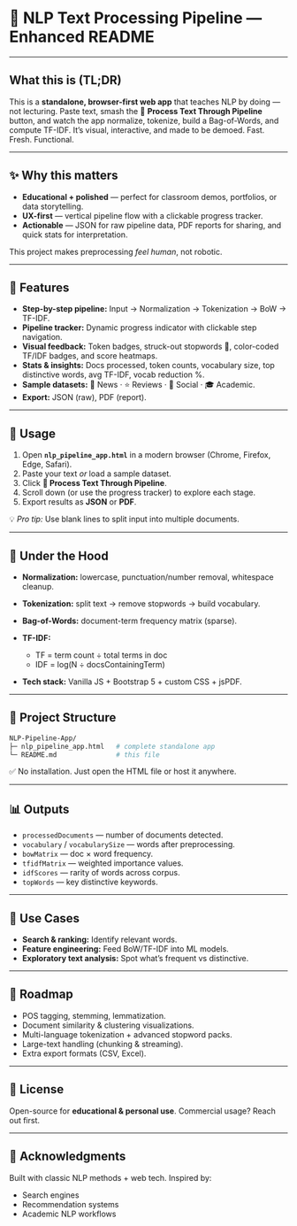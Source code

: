 # 🚀 NLP Text Processing Pipeline — Enhanced README


---

## What this is (TL;DR)

This is a **standalone, browser-first web app** that teaches NLP by doing — not lecturing. Paste text, smash the 🚀 **Process Text Through Pipeline** button, and watch the app normalize, tokenize, build a Bag-of-Words, and compute TF-IDF. It’s visual, interactive, and made to be demoed. Fast. Fresh. Functional.

---

## ✨ Why this matters

* **Educational + polished** — perfect for classroom demos, portfolios, or data storytelling.
* **UX-first** — vertical pipeline flow with a clickable progress tracker.
* **Actionable** — JSON for raw pipeline data, PDF reports for sharing, and quick stats for interpretation.

This project makes preprocessing *feel human*, not robotic.

---

## 🚩 Features

* **Step-by-step pipeline:** Input → Normalization → Tokenization → BoW → TF-IDF.
* **Pipeline tracker:** Dynamic progress indicator with clickable step navigation.
* **Visual feedback:** Token badges, struck-out stopwords 🚫, color-coded TF/IDF badges, and score heatmaps.
* **Stats & insights:** Docs processed, token counts, vocabulary size, top distinctive words, avg TF-IDF, vocab reduction %.
* **Sample datasets:** 📰 News · ⭐ Reviews · 💬 Social · 🎓 Academic.
* **Export:** JSON (raw), PDF (report).

---

## 🧭 Usage

1. Open **`nlp_pipeline_app.html`** in a modern browser (Chrome, Firefox, Edge, Safari).
2. Paste your text *or* load a sample dataset.
3. Click **🚀 Process Text Through Pipeline**.
4. Scroll down (or use the progress tracker) to explore each stage.
5. Export results as **JSON** or **PDF**.

💡 *Pro tip:* Use blank lines to split input into multiple documents.

---

## 🔬 Under the Hood

* **Normalization:** lowercase, punctuation/number removal, whitespace cleanup.
* **Tokenization:** split text → remove stopwords → build vocabulary.
* **Bag-of-Words:** document-term frequency matrix (sparse).
* **TF-IDF:**

  * TF = term count ÷ total terms in doc
  * IDF = log(N ÷ docsContainingTerm)
* **Tech stack:** Vanilla JS + Bootstrap 5 + custom CSS + jsPDF.

---

## 📂 Project Structure

```bash
NLP-Pipeline-App/
├─ nlp_pipeline_app.html   # complete standalone app
└─ README.md               # this file
```

✅ No installation. Just open the HTML file or host it anywhere.

---

## 📊 Outputs

* `processedDocuments` — number of documents detected.
* `vocabulary` / `vocabularySize` — words after preprocessing.
* `bowMatrix` — doc × word frequency.
* `tfidfMatrix` — weighted importance values.
* `idfScores` — rarity of words across corpus.
* `topWords` — key distinctive keywords.

---

## 🧠 Use Cases

* **Search & ranking:** Identify relevant words.
* **Feature engineering:** Feed BoW/TF-IDF into ML models.
* **Exploratory text analysis:** Spot what’s frequent vs distinctive.

---

## 🚀 Roadmap

* POS tagging, stemming, lemmatization.
* Document similarity & clustering visualizations.
* Multi-language tokenization + advanced stopword packs.
* Large-text handling (chunking & streaming).
* Extra export formats (CSV, Excel).

---

## 🧾 License

Open-source for **educational & personal use**. Commercial usage? Reach out first.

---

## 🙏 Acknowledgments

Built with classic NLP methods + web tech. Inspired by:

* Search engines
* Recommendation systems
* Academic NLP workflows
